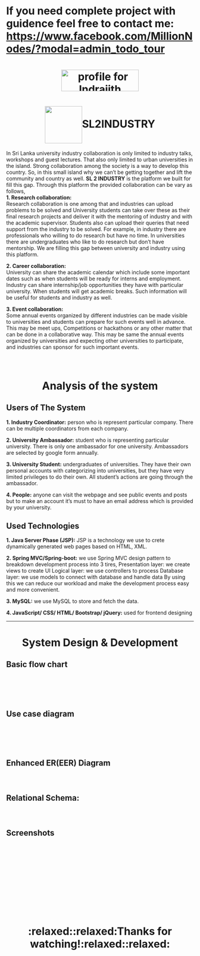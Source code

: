 # If you need complete project with guidence feel free to contact me: https://www.facebook.com/MillionNodes/?modal=admin_todo_tour
<h1 align="middle"><a href="https://stackexchange.com/users/11078123/indrajith-ekanayake"><img src="https://stackexchange.com/users/flair/11078123.png" width="208" height="58" alt="profile for Indrajith Ekanayake on Stack Exchange, a network of free, community-driven Q&amp;A sites" title="profile for Indrajith Ekanayake on Stack Exchange, a network of free, community-driven Q&amp;A sites" /></a></h1>  

<h1 align="middle"><img align="center" src="https://github.com/Semicolon10/SL2INDUSTRY/blob/master/images/Logo.png" alt="" width="100"   >SL2INDUSTRY</h1>


In Sri Lanka university industry collaboration is only limited to industry talks, workshops and guest lectures. That also only limited to urban universities in the island. Strong collaboration among the society is a way to develop this country. So, in this small island why we can’t be getting together and lift the community and country as well.  **SL 2 INDUSTRY** is the platform we built for fill this gap. Through this platform the provided collaboration can be vary as follows,<br>
**1.	Research collaboration:**<br>
Research collaboration is one among that and industries can upload problems to be solved and University students can take over these as their final research projects and deliver it with the mentoring of industry and with the academic supervisor. Students also can upload their queries that need support from the industry to be solved.
For example, in industry there are professionals who willing to do research but have no time. In universities there are undergraduates who like to do research but don’t have mentorship. We are filling this gap between university and industry using this platform.<br>

**2.	Career collaboration:**<br>
University can share the academic calendar which include some important dates such as when students will be ready for interns and employment. Industry can share internship/job opportunities they have with particular university. When students will get academic breaks. Such information will be useful for students and industry as well.<br>  

**3.	Event collaboration:**<br>
Some annual events organized by different industries can be made visible to universities and students can prepare for such events well in advance. This may be meet ups, Competitions or hackathons or any other matter that can be done in a collaborative way. This may be same the annual events organized by universities and expecting other universities to participate, and industries can sponsor for such important events.
<h1 align="middle"><img align="center" src="https://github.com/Semicolon10/SL2INDUSTRY/blob/master/images/UserStory.JPG" alt=""  ></h1>

<h1 align="middle">Analysis of the system</h1>
<h2>Users of The System</h2>

**1.	Industry Coordinator:** person who is represent particular company. There can be multiple coordinators from each company. 

**2.	University Ambassador:** student who is representing particular university. There is only one ambassador for one university. Ambassadors are selected by google form annually.

**3.	University Student:** undergraduates of universities. They have their own personal accounts with categorizing into universities, but they have very limited privileges to do their own. All student’s actions are going through the ambassador.

**4.	People:** anyone can visit the webpage and see public events and posts but to make an account it’s must to have an email address which is provided by your university.

<h2>Used Technologies</h2>

**1.	Java Server Phase (JSP):** JSP is a technology we use to crete dynamically generated web pages based on HTML, XML.

**2.	Spring MVC/Spring-boot:** we use Spring MVC design pattern to breakdown development process into 3 tires,
Presentation layer: we create views to create UI
Logical layer: we use controllers to process
Database layer: we use models to connect with database and handle data
By using this we can reduce our workload and make the development process easy and more convenient.

**3.	MySQL:** we use MySQL to store and fetch the data.

**4.	JavaScript/ CSS/ HTML/ Bootstrap/ jQuery:** used for frontend designing

***
<h1 align="middle">System Design & Development</h1>
<h2>Basic flow chart</h2>

<h1 align="middle"><img align="center" src="https://github.com/Semicolon10/SL2INDUSTRY/blob/master/images/flowdiagram.JPG" alt=""  ></h1>

<h1 align="middle"><img align="center" src="https://github.com/Semicolon10/SL2INDUSTRY/blob/master/images/websitemap.JPG" alt=""  ></h1>

<h2>Use case diagram</h2>
<h1 align="middle"><img align="center" src="https://github.com/Semicolon10/SL2INDUSTRY/blob/master/images/usecase.jpg" alt=""  ></h1>

<h1 align="middle"><img align="center" src="https://github.com/Semicolon10/SL2INDUSTRY/blob/master/images/class.JPG" alt=""  ></h1>

<h2>Enhanced ER(EER) Diagram</h2>
<h1 align="middle"><img align="center" src="https://github.com/Semicolon10/SL2INDUSTRY/blob/master/images/eer.jpg" alt=""  ></h1>


<h2>Relational Schema:</h2>
<h1 align="middle"><img align="center" src="https://github.com/Semicolon10/SL2INDUSTRY/blob/master/images/relationalschema.jpg" alt=""  ></h1>

<h2>Screenshots</h2>
<h1 align="middle"><img align="center" src="https://github.com/Semicolon10/SL2INDUSTRY/blob/master/images/screencapture-localhost-63342-web-index-html-2019-04-07-12_29_21.png" alt=""  ></h1>

<h1 align="middle"><img align="center" src="https://github.com/Semicolon10/SL2INDUSTRY/blob/master/images/screencapture-localhost-8080-SL2INDUSTRY-course-detail-html-2019-04-07-22_57_37.png" alt=""  ></h1>

<h1 align="middle"><img align="center" src="https://github.com/Semicolon10/SL2INDUSTRY/blob/master/images/screencapture-localhost-8080-SL2INDUSTRY-vision-html-2019-04-07-22_58_54.png" alt=""  ></h1>

<h1 align="middle"><img align="center" src="https://github.com/Semicolon10/SL2INDUSTRY/blob/master/images/screencapture-localhost-8080-SL2INDUSTRY-contact-html-2019-04-07-23_18_41.png" alt=""  ></h1>

<h1 align="middle"><img align="center" src="https://github.com/Semicolon10/SL2INDUSTRY/blob/master/images/screencapture-localhost-63342-web-SL2INDUSTRY-index-html-2019-04-07-23_30_49.png" alt=""  ></h1>

<h1 align="middle">:relaxed::relaxed:Thanks for watching!:relaxed::relaxed:</h1>    

